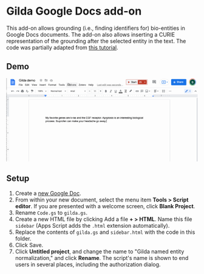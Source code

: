 Gilda Google Docs add-on
========================

This add-on allows grounding (i.e., finding identifiers for) bio-entities in
Google Docs documents. The add-on also allows inserting a CURIE representation
of the grounding after the selected entity in the text. The code was partially
adapted from [this tutorial](https://developers.google.com/apps-script/add-ons/editors/docs/quickstart/translate#sidebar.html).

Demo
----

![Gilda Google Docs plugin](gilda_google_docs_v2.gif)

Setup
-----
1. Create a [new Google Doc](https://docs.google.com/document/create).
2. From within your new document, select the menu item **Tools > Script editor**.
   If you are presented with a welcome screen, click **Blank Project**.
3. Rename `Code.gs` to `gilda.gs`.
4. Create a new HTML file by clicking Add a file **+ > HTML**. Name this file
   `sidebar` (Apps Script adds the `.html` extension automatically).
5. Replace the contents of `gilda.gs` and `sidebar.html` with the code in this
   folder.
6. Click Save.
7. Click **Untitled project**, and change the name to
   "Gilda named entity normalization," and click **Rename**. The script's name is
   shown to end users in several places, including the authorization dialog.
